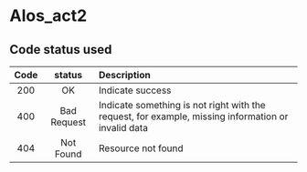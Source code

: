 # Alos_act2


## Code status used

| Code |        status         | Description                                                                                        |
|:----:|:---------------------:|:---------------------------------------------------------------------------------------------------|
| 200  |          OK           | Indicate success                                                                                   |
| 400  |      Bad Request      | Indicate something is not right with the request, for example, missing information or invalid data |
| 404  |       Not Found       | Resource not found                                                                                 |
